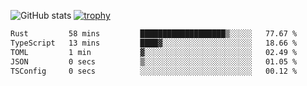 ![GitHub stats](https://github-readme-stats.vercel.app/api?username=ksk001100&show_icons=true&theme=tokyonight)
[![trophy](https://github-profile-trophy.vercel.app/?username=ksk001100&theme=onedark)](https://github.com/ryo-ma/github-profile-trophy)

<!--START_SECTION:waka-->

```txt
Rust         58 mins         ███████████████████▒░░░░░   77.67 %
TypeScript   13 mins         ████▓░░░░░░░░░░░░░░░░░░░░   18.66 %
TOML         1 min           ▓░░░░░░░░░░░░░░░░░░░░░░░░   02.49 %
JSON         0 secs          ▒░░░░░░░░░░░░░░░░░░░░░░░░   01.05 %
TSConfig     0 secs          ░░░░░░░░░░░░░░░░░░░░░░░░░   00.12 %
```

<!--END_SECTION:waka-->
